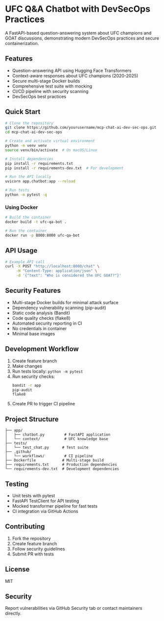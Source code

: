 # UFC Q&A Chatbot with DevSecOps Practices

A FastAPI-based question-answering system about UFC champions and GOAT discussions, demonstrating modern DevSecOps practices and secure containerization.

## Features

- Question-answering API using Hugging Face Transformers
- Context-aware responses about UFC champions (2020-2025)
- Secure multi-stage Docker builds
- Comprehensive test suite with mocking
- CI/CD pipeline with security scanning
- DevSecOps best practices

## Quick Start

```bash
# Clone the repository
git clone https://github.com/yourusername/mcp-chat-ai-dev-sec-ops.git
cd mcp-chat-ai-dev-sec-ops

# Create and activate virtual environment
python -m venv venv
source venv/bin/activate  # On macOS/Linux

# Install dependencies
pip install -r requirements.txt
pip install -r requirements-dev.txt  # For development

# Run the API locally
uvicorn app.chatbot:app --reload

# Run tests
python -m pytest -q
```

### Using Docker

```bash
# Build the container
docker build -t ufc-qa-bot .

# Run the container
docker run -p 8000:8000 ufc-qa-bot
```

## API Usage

```bash
# Example API call
curl -X POST "http://localhost:8000/chat" \
     -H "Content-Type: application/json" \
     -d '{"text": "Who is considered the UFC GOAT?"}'
```

## Security Features

- Multi-stage Docker builds for minimal attack surface
- Dependency vulnerability scanning (pip-audit)
- Static code analysis (Bandit)
- Code quality checks (flake8)
- Automated security reporting in CI
- No credentials in container
- Minimal base images

## Development Workflow

1. Create feature branch
2. Make changes
3. Run tests locally: `python -m pytest`
4. Run security checks:
   ```bash
   bandit -r app
   pip-audit
   flake8
   ```
5. Create PR to trigger CI pipeline

## Project Structure

```
├── app/
│   ├── chatbot.py         # FastAPI application
│   └── context/           # UFC knowledge base
├── tests/
│   └── test_chat.py      # Test suite
├── .github/
│   └── workflows/         # CI pipeline
├── Dockerfile            # Multi-stage build
├── requirements.txt      # Production dependencies
└── requirements-dev.txt  # Development dependencies
```

## Testing

- Unit tests with pytest
- FastAPI TestClient for API testing
- Mocked transformer pipeline for fast tests
- CI integration via GitHub Actions

## Contributing

1. Fork the repository
2. Create feature branch
3. Follow security guidelines
4. Submit PR with tests

## License

MIT

## Security

Report vulnerabilities via GitHub Security tab or contact maintainers directly.